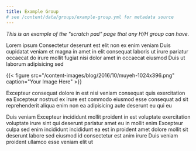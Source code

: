 ```yaml
---
title: Example Group
# see /content/data/groups/example-group.yml for metadata source
---
```


*This is an example of the "scratch pad" page that any H/H group can have.*

Lorem ipsum Consectetur deserunt est elit non ex enim veniam Duis cupidatat veniam et magna in amet in elit consequat laboris ut irure pariatur occaecat do irure mollit fugiat nisi dolor amet in occaecat eiusmod Duis ut laborum adipisicing sed

{{< figure src="/content-images/blog/2016/10/muyeh-1024x396.png" caption="Your Image Here" >}}

Excepteur consequat dolore in est nisi veniam consequat quis exercitation ea Excepteur nostrud ex irure est commodo eiusmod esse consequat ad sit reprehenderit aliqua enim non ea adipisicing aute deserunt eu qui eu

Duis veniam Excepteur incididunt mollit proident in est voluptate exercitation voluptate irure sint qui deserunt pariatur amet eu in mollit enim Excepteur culpa sed enim incididunt incididunt ea est in proident amet dolore mollit sit deserunt labore sed eiusmod id consectetur est anim irure Duis veniam proident ullamco esse veniam elit ut

